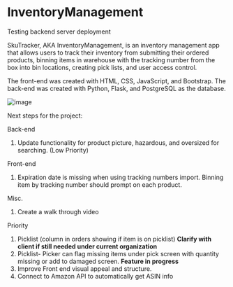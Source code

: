 
# InventoryManagement
Testing backend server deployment


SkuTracker, AKA InventoryManagement, is an inventory management app that allows users to track their inventory from submitting their ordered products, binning items in warehouse with the tracking number from the box into bin locations, creating pick lists, and user access control.

The front-end was created with HTML, CSS, JavaScript, and Bootstrap. The back-end was created with Python, Flask, and PostgreSQL as the database. 

![image](https://user-images.githubusercontent.com/66417986/122397562-1365d300-cf47-11eb-95a5-fe6b26e56224.png)

Next steps for the project:

Back-end
1. Update functionality for product picture, hazardous, and oversized for searching. (Low Priority)

Front-end 
1. Expiration date is missing when using tracking numbers import. Binning item by tracking number should prompt on each product.

Misc.
1. Create a walk through video

Priority
1. Picklist (column in orders showing if item is on picklist) **Clarify with client if still needed under current organization**
2. Picklist- Picker can flag missing items under pick screen with quantity missing or add to damaged screen. **Feature in progress** 
3. Improve Front end visual appeal and structure.
4. Connect to Amazon API to automatically get ASIN info

